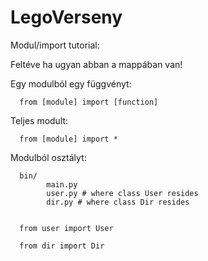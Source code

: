 # LegoVerseny

Modul/import tutorial:

Feltéve ha ugyan abban a mappában van!


Egy modulból egy függvényt:

      from [module] import [function]


Teljes modult:

      from [module] import *


Modulból osztályt:


      bin/
            main.py
            user.py # where class User resides
            dir.py # where class Dir resides
   
   
      from user import User

      from dir import Dir
